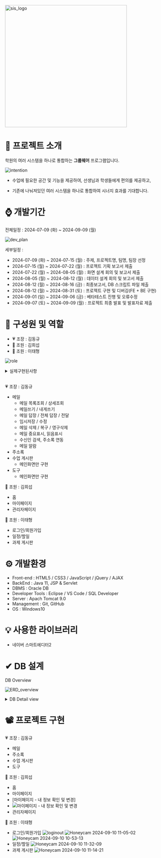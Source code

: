 <img src="https://github.com/user-attachments/assets/7297e3be-d422-40e5-9dc4-024cfcef5daf" alt="sis_logo" width="400">


# 📌 프로젝트 소개

학원의 여러 시스템을 하나로 통합하는 <b>그룹웨어</b> 프로그램입니다. 

![intention](https://github.com/user-attachments/assets/b72c6627-fd30-40e6-86ad-fae14c3897ac)

- 수업에 필요한 공간 및 기능을 제공하여, 선생님과 학생들에게 편의를 제공하고,

- 기존에 나눠져있던 여러 시스템을 하나로 통합하여 시너지 효과를 기대합니다.


# ⌚ 개발기간

전체일정 : 2024-07-09 (화) ~ 2024-09-09 (월)

![dev_plan](https://github.com/user-attachments/assets/ab93c65d-6a31-4a27-8311-93916f0396e6)

세부일정 :
- 2024-07-09 (화) ~ 2024-07-15 (월) : 주제, 프로젝트명, 팀명, 팀장 선정
- 2024-07-15 (월) ~ 2024-07-22 (월) : 프로젝트 기획 보고서 제출
- 2024-07-22 (월) ~ 2024-08-05 (월) : 화면 설계 회의 및 보고서 제출
- 2024-08-05 (월) ~ 2024-08-12 (월) : 데이터 설계 회의 및 보고서 제출
- 2024-08-12 (월) ~ 2024-08-16 (금) : 최종보고서, DB 스크립트 파일 제출
- 2024-08-12 (월) ~ 2024-08-31 (토) : 프로젝트 구현 및 디버깅(FE + BE 구현)
- 2024-09-01 (일) ~ 2024-09-06 (금) : 베타테스트 진행 및 오류수정
- 2024-09-07 (토) ~ 2024-09-09 (월) : 프로젝트 최종 발표 및 발표자료 제출


# 🌱 구성원 및 역할

- 💗 조장 : 김동규
- 💛 조원 : 김희섭
- 💙 조원 : 이태형

![role](https://github.com/user-attachments/assets/be4f9d96-f2de-4bc8-9236-95b30fa3315a)

<details>
<summary>실제구현된사항</summary>

![role_real](https://github.com/user-attachments/assets/a450bd31-ce72-493c-a083-ce8fc8dfe4ac)

</details>
<br>

💗 조장 : 김동규

- 메일
    - 메일 목록조회 / 상세조회
    - 메일쓰기 / 내게쓰기
    - 메일  답장 / 전체 답장 / 전달
    - 임시저장 / 수정
    - 메일 삭제 / 복구 / 영구삭제
    - 메일 중요표시, 읽음표시
    - 수신인 검색, 주소록 연동
    - 메일 알람
- 주소록
- 수업 게시판
    - 메인화면만 구현
- 도구
    - 메인화면만 구현

💛 조원 : 김희섭

- 홈
- 마이페이지
- 관리자페이지

💙 조원 : 이태형

- 로그인/회원가입
- 일정/할일
- 과제 게시판



# ⚙ 개발환경

- Front-end : HTML5 / CSS3 / JavaScript / jQuery / AJAX
- BackEnd : Java 11, JSP & Servlet
- DBMS : Oracle DB
- Developer Tools : Eclipse / VS Code / SQL Developer
- Server : Apach Tomcat 9.0
- Management : Git, GitHub
- OS : Windows10


# 💡 사용한 라이브러리

- 네이버 스마트에디터2


# ✔ DB 설계

DB Overview

![ERD_overview](https://github.com/user-attachments/assets/4723f86c-68f7-4c5c-a52f-6d0311a8f30f)


<details>
<summary>DB Detail view</summary>

![ERD_detail](https://github.com/user-attachments/assets/77283b65-e7ff-434f-9d76-62761f8c4609)

</details>




# 📽 프로젝트 구현

💗 조장 : 김동규

- 메일
- 주소록
- 수업 게시판
- 도구

💛 조원 : 김희섭

- 홈
- 마이페이지
- [마이페이지 - 내 정보 확인 및 변경]
- ![마이페이지 - 내 정보 확인 및 변경](https://github.com/user-attachments/assets/bf13f1cd-dcb1-4fec-aa6b-05c050de6a7e)
- 관리자페이지

💙 조원 : 이태형

- 로그인/회원가입
![loginout](https://github.com/user-attachments/assets/27b0f815-32c6-47dc-bd88-3d8ad5421843)
![Honeycam 2024-09-10 11-05-02](https://github.com/user-attachments/assets/d36d4707-dc56-4b4b-b8aa-f592b1821f4d)
![Honeycam 2024-09-10 10-53-13](https://github.com/user-attachments/assets/e4306eca-1ef7-48ab-a80f-1d2345ba2594)
- 일정/할일
![Honeycam 2024-09-10 11-32-09](https://github.com/user-attachments/assets/b1ef6b81-26ac-4782-849e-03359282e206)
- 과제 게시판
![Honeycam 2024-09-10 11-14-21](https://github.com/user-attachments/assets/bc376d4b-6e2e-46a4-bc77-3c981a7d9668)
